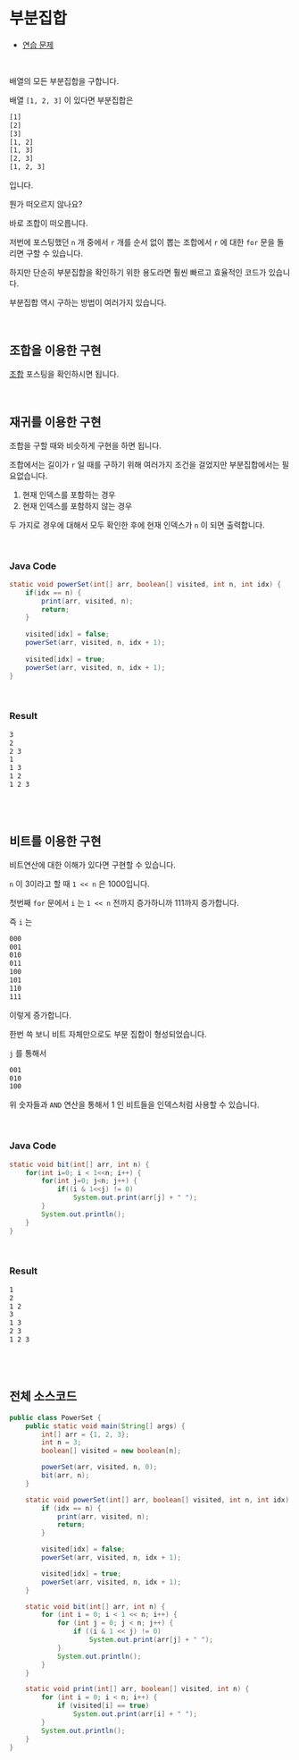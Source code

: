 # 부분집합

- [연습 문제](https://bcp0109.tistory.com/18)

<br>

배열의 모든 부분집합을 구합니다.

배열 `[1, 2, 3]` 이 있다면 부분집합은

```html
[1]
[2]
[3]
[1, 2]
[1, 3]
[2, 3]
[1, 2, 3]
```

입니다.

뭔가 떠오르지 않나요?

바로 조합이 떠오릅니다.

저번에 포스팅했던 `n` 개 중에서 `r` 개를 순서 없이 뽑는 조합에서 `r` 에 대한 `for` 문을 돌리면 구할 수 있습니다.

하지만 단순히 부분집합을 확인하기 위한 용도라면 훨씬 빠르고 효율적인 코드가 있습니다.

부분집합 역시 구하는 방법이 여러가지 있습니다.

<br>

## 조합을 이용한 구현

[조합](https://bcp0109.tistory.com/15) 포스팅을 확인하시면 됩니다.

<br>

## 재귀를 이용한 구현

조합을 구할 때와 비슷하게 구현을 하면 됩니다.

조합에서는 길이가 `r` 일 때를 구하기 위해 여러가지 조건을 걸었지만 부분집합에서는 필요없습니다.

1. 현재 인덱스를 포함하는 경우
2. 현재 인덱스를 포함하지 않는 경우

두 가지로 경우에 대해서 모두 확인한 후에 현재 인덱스가 `n` 이 되면 출력합니다.

<br>

### Java Code

```java
static void powerSet(int[] arr, boolean[] visited, int n, int idx) {
    if(idx == n) {
        print(arr, visited, n);
        return;
    }
 
    visited[idx] = false;
    powerSet(arr, visited, n, idx + 1);
 
    visited[idx] = true;
    powerSet(arr, visited, n, idx + 1);
}
```

<br>

### Result

```html
3
2
2 3
1
1 3
1 2
1 2 3
```

<br><br>

## 비트를 이용한 구현

비트연산에 대한 이해가 있다면 구현할 수 있습니다.

`n` 이 3이라고 할 때 `1 << n` 은 1000입니다.

첫번째 `for` 문에서 `i` 는 `1 << n` 전까지 증가하니까 111까지 증가합니다.

즉 `i` 는

```html
000
001
010
011
100
101
110
111
```

이렇게 증가합니다.

한번 쓱 보니 비트 자체만으로도 부분 집합이 형성되었습니다.

`j` 를 통해서

```html
001
010
100
```

위 숫자들과 `AND` 연산을 통해서 1 인 비트들을 인덱스처럼 사용할 수 있습니다.

<br>

### Java Code

```java
static void bit(int[] arr, int n) {
    for(int i=0; i < 1<<n; i++) {
        for(int j=0; j<n; j++) {
            if((i & 1<<j) != 0) 
                System.out.print(arr[j] + " ");
        }
        System.out.println();
    }
}
```

<br>

### Result

```html
1
2
1 2
3
1 3
2 3
1 2 3
```

<br><br>

## 전체 소스코드

```java
public class PowerSet {
    public static void main(String[] args) {
        int[] arr = {1, 2, 3};
        int n = 3;
        boolean[] visited = new boolean[n];

        powerSet(arr, visited, n, 0);
        bit(arr, n);
    }

    static void powerSet(int[] arr, boolean[] visited, int n, int idx) {
        if (idx == n) {
            print(arr, visited, n);
            return;
        }

        visited[idx] = false;
        powerSet(arr, visited, n, idx + 1);

        visited[idx] = true;
        powerSet(arr, visited, n, idx + 1);
    }

    static void bit(int[] arr, int n) {
        for (int i = 0; i < 1 << n; i++) {
            for (int j = 0; j < n; j++) {
                if ((i & 1 << j) != 0)
                    System.out.print(arr[j] + " ");
            }
            System.out.println();
        }
    }

    static void print(int[] arr, boolean[] visited, int n) {
        for (int i = 0; i < n; i++) {
            if (visited[i] == true)
                System.out.print(arr[i] + " ");
        }
        System.out.println();
    }
}
```